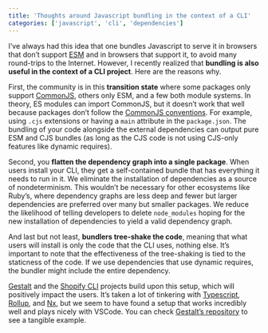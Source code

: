```yaml
---
title: 'Thoughts around Javascript bundling in the context of a CLI'
categories: ['javascript', 'cli', 'dependencies']
---
```


I’ve always had this idea that one bundles Javascript to serve it in browsers that don’t support [ESM](https://developer.mozilla.org/en-US/docs/Web/JavaScript/Guide/Modules) and in browsers that support it, to avoid many round-trips to the Internet. However, I recently realized that **bundling is also useful in the context of a CLI project**. Here are the reasons why.

First, the community is in this **transition state** where some packages only support [CommonJS](https://en.wikipedia.org/wiki/CommonJS), others only ESM, and a few both module systems. In theory, ES modules can import CommonJS, but it doesn’t work that well because packages don’t follow the [CommonJS conventions](https://nodejs.org/api/modules.html#modules-commonjs-modules). For example, using `.cjs` extensions or having a `main` attribute in the `package.json`. The bundling of your code alongside the external dependencies can output pure ESM and CJS bundles (as long as the CJS code is not using CJS-only features like dynamic requires).

Second, you **flatten the dependency graph into a single package**. When users install your CLI, they get a self-contained bundle that has everything it needs to run in it. We eliminate the installation of dependencies as a source of nondeterminism. This wouldn’t be necessary for other ecosystems like Ruby’s, where dependency graphs are less deep and fewer but larger dependencies are preferred over many but smaller packages. We reduce the likelihood of telling developers to delete `node_modules` hoping for the new installation of dependencies to yield a valid dependency graph.

And last but not least, **bundlers tree-shake the code**, meaning that what users will install is only the code that the CLI uses, nothing else. It’s important to note that the effectiveness of the tree-shaking is tied to the staticness of the code. If we use dependencies that use dynamic requires, the bundler might include the entire dependency.

[Gestalt](https://github.com/gestaltjs/gestalt) and the [Shopify CLI](https://github.com/shopify/shopify-cli) projects build upon this setup, which will positively impact the users. It’s taken a lot of tinkering with [Typescript](https://www.typescriptlang.org/), [Rollup](https://rollupjs.org/guide/en/), and [Nx](https://nx.dev/), but we seem to have found a setup that works incredibly well and plays nicely with VSCode. You can check [Gestalt’s repository](https://github.com/gestaltjs/gestalt) to see a tangible example.
